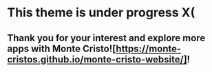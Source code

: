 # This theme is under progress X(

## Thank you for your interest and explore more apps with Monte Cristo![https://monte-cristos.github.io/monte-cristo-website/]!